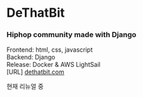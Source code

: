 # DeThatBit

### Hiphop community made with Django<br>
Frontend: html, css, javascript<br>
Backend: Django<br>
Release: Docker & AWS LightSail<br>
[URL] [dethatbit.com](http://www.dethatbit.com)

현재 리뉴얼 중
